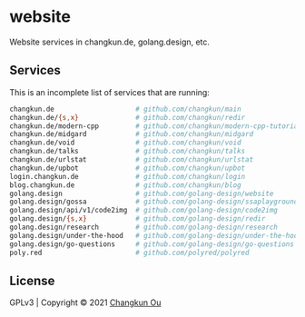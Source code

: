 # website

Website services in changkun.de, golang.design, etc.

## Services

This is an incomplete list of services that are running:

```bash
changkun.de                    # github.com/changkun/main
changkun.de/{s,x}              # github.com/changkun/redir
changkun.de/modern-cpp         # github.com/changkun/modern-cpp-tutorial
changkun.de/midgard            # github.com/changkun/midgard
changkun.de/void               # github.com/changkun/void
changkun.de/talks              # github.com/changkun/talks
changkun.de/urlstat            # github.com/changkun/urlstat
changkun.de/upbot              # github.com/changkun/upbot
login.changkun.de              # github.com/changkun/login
blog.changkun.de               # github.com/changkun/blog
golang.design                  # github.com/golang-design/website
golang.design/gossa            # github.com/golang-design/ssaplayground
golang.design/api/v1/code2img  # github.com/golang-design/code2img
golang.design/{s,x}            # github.com/golang-design/redir
golang.design/research         # github.com/golang-design/research
golang.design/under-the-hood   # github.com/golang-design/under-the-hood
golang.design/go-questions     # github.com/golang-design/go-questions
poly.red                       # github.com/polyred/polyred
```

## License

GPLv3 | Copyright &copy; 2021 [Changkun Ou](https://changkun.de)